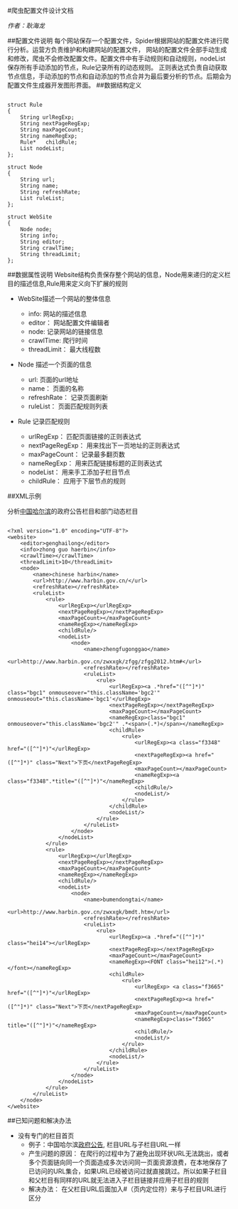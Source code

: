 #爬虫配置文件设计文档

*作者：耿海龙*

##配置文件说明
每个网站保存一个配置文件，Spider根据网站的配置文件进行爬行分析。运营方负责维护和构建网站的配置文件，
网站的配置文件全部手动生成和修改，爬虫不会修改配置文件。配置文件中有手动规则和自动规则，nodeList保存所有手动添加的节点，Rule记录所有的动态规则。
正则表达式负责自动获取节点信息，手动添加的节点和自动添加的节点合并为最后要分析的节点。后期会为配置文件生成器开发图形界面。
##数据结构定义
<pre><code>
struct Rule
{
    String urlRegExp;
    String nextPageRegExp;
    String maxPageCount;
    String nameRegExp;
    Rule*   childRule;
    List<Node> nodeList;
};

struct Node
{
    String url;
    String name;
    String refreshRate;
    List<Rule*> ruleList;
};

struct WebSite
{
    Node node;
    String info;
    String editor;
    String crawlTime;
    String threadLimit;
};
</code></pre>

##数据属性说明
Website结构负责保存整个网站的信息，Node用来递归的定义栏目的描述信息,Rule用来定义向下扩展的规则

- WebSite描述一个网站的整体信息

    * info: 网站的描述信息
    * editor： 网站配置文件编辑者
    * node: 记录网站的链接信息
	* crawlTime: 爬行时间
	* threadLimit： 最大线程数

- Node 描述一个页面的信息
    * url: 页面的url地址
    * name： 页面的名称
    * refreshRate： 记录页面刷新
    * ruleList： 页面匹配规则列表

- Rule 记录匹配规则
    * urlRegExp： 匹配页面链接的正则表达式
    * nextPageRegExp： 用来找出下一页地址的正则表达式
    * maxPageCount： 记录最多翻页数
    * nameRegExp： 用来匹配链接标题的正则表达式
    * nodeList： 用来手工添加子栏目节点
    * childRule： 应用于下层节点的规则

##XML示例
	
分析[中国哈尔滨](http://www.harbin.gov.cn/)的政府公告栏目和部门动态栏目

<pre><code>
&lt;?xml version="1.0" encoding="UTF-8"?&gt;
&lt;website&gt;
    &lt;editor&gt;genghailong&lt;/editor&gt;
    &lt;info&gt;zhong guo haerbin&lt;/info&gt;
    &lt;crawlTime&gt;&lt;/crawlTime&gt;
    &lt;threadLimit&gt;10&lt;/threadLimit&gt;
    &lt;node&gt;
        &lt;name&gt;chinese harbin&lt;/name&gt;
        &lt;url&gt;http://www.harbin.gov.cn/&lt;/url&gt;
        &lt;refreshRate&gt;&lt;/refreshRate&gt;
        &lt;ruleList&gt;
            &lt;rule&gt;
                &lt;urlRegExp&gt;&lt;/urlRegExp&gt;
                &lt;nextPageRegExp&gt;&lt;/nextPageRegExp&gt;
                &lt;maxPageCount&gt;&lt;/maxPageCount&gt;
                &lt;nameRegExp&gt;&lt;/nameRegExp&gt;
                &lt;childRule/&gt;
                &lt;nodeList&gt;
                    &lt;node&gt;
                        &lt;name&gt;zhengfugonggao&lt;/name&gt;
                        &lt;url&gt;http://www.harbin.gov.cn/zwxxgk/zfgg/zfgg2012.htm#&lt;/url&gt;
                        &lt;refreshRate&gt;&lt;/refreshRate&gt;
                        &lt;ruleList&gt;
                            &lt;rule&gt;
                                &lt;urlRegExp&gt;&lt;a .*href=&quot;([^&quot;]*)&quot; class=&quot;bgc1&quot; onmouseover=&quot;this.className='bgc2'&quot; onmouseout=&quot;this.className='bgc1'&lt;/urlRegExp&gt;
                                &lt;nextPageRegExp&gt;&lt;/nextPageRegExp&gt;
                                &lt;maxPageCount&gt;&lt;/maxPageCount&gt;
                                &lt;nameRegExp&gt;class=&quot;bgc1&quot; onmouseover=&quot;this.className='bgc2'&quot; .*&lt;span&gt;(.*)&lt;/span&gt;&lt;/nameRegExp&gt;
                                &lt;childRule&gt;
                                    &lt;rule&gt;
                                        &lt;urlRegExp&gt;&lt;a class=&quot;f3348&quot; href=&quot;([^&quot;]*)&quot;&lt;/urlRegExp&gt;
                                        &lt;nextPageRegExp&gt;&lt;a href=&quot;([^&quot;]*)&quot; class=&quot;Next&quot;&gt;下页&lt;/nextPageRegExp&gt;
                                        &lt;maxPageCount&gt;&lt;/maxPageCount&gt;
                                        &lt;nameRegExp&gt;&lt;a class=&quot;f3348&quot;.*title=&quot;([^&quot;]*)&quot;&lt;/nameRegExp&gt;
                                        &lt;childRule/&gt;
                                        &lt;nodeList/&gt;
                                    &lt;/rule&gt;
                                &lt;/childRule&gt;
                                &lt;nodeList/&gt;
                            &lt;/rule&gt;
                        &lt;/ruleList&gt;
                    &lt;/node&gt;
                &lt;/nodeList&gt;
            &lt;/rule&gt;
            &lt;rule&gt;
                &lt;urlRegExp&gt;&lt;/urlRegExp&gt;
                &lt;nextPageRegExp&gt;&lt;/nextPageRegExp&gt;
                &lt;maxPageCount&gt;&lt;/maxPageCount&gt;
                &lt;nameRegExp&gt;&lt;/nameRegExp&gt;
                &lt;childRule/&gt;
                &lt;nodeList&gt;
                    &lt;node&gt;
                        &lt;name&gt;bumendongtai&lt;/name&gt;
                        &lt;url&gt;http://www.harbin.gov.cn/zwxxgk/bmdt.htm&lt;/url&gt;
                        &lt;refreshRate&gt;&lt;/refreshRate&gt;
                        &lt;ruleList&gt;
                            &lt;rule&gt;
                                &lt;urlRegExp&gt;&lt;a .*href=&quot;([^&quot;]*)&quot; class=&quot;hei14&quot;&gt;&lt;/urlRegExp&gt;
                                &lt;nextPageRegExp&gt;&lt;/nextPageRegExp&gt;
                                &lt;maxPageCount&gt;&lt;/maxPageCount&gt;
                                &lt;nameRegExp&gt;&lt;FONT class=&quot;hei12&quot;&gt;(.*)&lt;/font&gt;&lt;/nameRegExp&gt;
                                &lt;childRule&gt;
                                    &lt;rule&gt;
                                        &lt;urlRegExp&gt; &lt;a class=&quot;f3665&quot; href=&quot;([^&quot;]*)&quot;&lt;/urlRegExp&gt;
                                        &lt;nextPageRegExp&gt;&lt;a href=&quot;([^&quot;]*)&quot; class=&quot;Next&quot;&gt;下页&lt;/nextPageRegExp&gt;
                                        &lt;maxPageCount&gt;&lt;/maxPageCount&gt;
                                        &lt;nameRegExp&gt;class=&quot;f3665&quot; title=&quot;([^&quot;]*)&quot;&lt;/nameRegExp&gt;
                                        &lt;childRule/&gt;
                                        &lt;nodeList/&gt;
                                    &lt;/rule&gt;
                                &lt;/childRule&gt;
                                &lt;nodeList/&gt;
                            &lt;/rule&gt;
                        &lt;/ruleList&gt;
                    &lt;/node&gt;
                &lt;/nodeList&gt;
            &lt;/rule&gt;
        &lt;/ruleList&gt;
    &lt;/node&gt;
&lt;/website&gt;
</code></pre>

##已知问题和解决办法

- 没有专门的栏目首页
	* 例子：中国哈尔滨[政府公告](http://www.harbin.gov.cn/zwxxgk/zfgg/zfgg2012.htm), 栏目URL与子栏目URL一样
	* 产生问题的原因： 在爬行的过程中为了避免出现环状URL无法跳出，或者多个页面链向同一个页面造成多次访问同一页面资源浪费，在本地保存了已访问的URL集合，如果URL已经被访问过就直接跳过。所以如果子栏目和父栏目有同样的URL就无法进入子栏目链接并应用子栏目的规则
	* 解决办法： 在父栏目URL后面加入#（页内定位符）来与子栏目URL进行区分


  